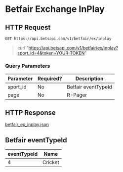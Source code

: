 # Betfair Exchange InPlay

## HTTP Request

`GET https://api.betsapi.com/v1/betfair/ex/inplay`

> curl "https://api.betsapi.com/v1/betfair/ex/inplay?sport_id=4&token=YOUR-TOKEN"

### Query Parameters

Parameter | Required? | Description
--------- | ------- | -----------
sport_id | No | Betfair eventTypeId
page | No | R-Pager

## HTTP Response

<a href="../samples/betfair_ex_inplay.json" target="_blank">betfair_ex_inplay.json</a>

## Betfair eventTypeId

eventTypeId | Name
---------- | -------
4 | Cricket | 1 | Football

